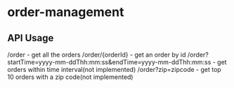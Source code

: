 # order-management

## API Usage

/order - get all the orders
/order/{orderId} - get an order by id
/order?startTime=yyyy-mm-ddThh:mm:ss&endTime=yyyy-mm-ddThh:mm:ss - get orders within time interval(not implemented)
/order?zip=zipcode - get top 10 orders with a zip code(not implemented)

